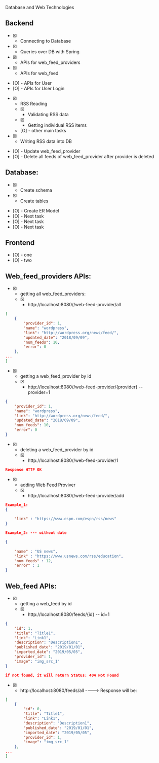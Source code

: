 Database and Web Technologies

## Backend

* [X] - Connecting to Database
* [X] - Queries over DB with Spring

* [X] - APIs for web_feed_providers
* [X] - APIs for web_feed
* [O] - APIs for User
* [O] - APIs for User Login
* [X] - RSS Reading
   * [X] - Validating RSS data
   * [X] - Getting individual RSS items
   * [O] - other main tasks
* [X] - Writing RSS data into DB
* [O] - Update web_feed_provider
* [O] - Delete all feeds of web_feed_provider after provider is deleted




## Database:

* [X] - Create schema
* [X] - Create tables
* [O] - Create ER Model
* [O] - Next task
* [O] - Next task
* [O] - Next task


## Frontend
* [O] - one
* [O] - two


## Web_feed_providers APIs:

* [X] - getting all web_feed_providers:
   * [X] - http://localhost:8080//web-feed-provider/all
```json 
[
    {
        "provider_id": 1,
        "name": "wordpress",
        "link": "http://wordpress.org/news/feed/",
        "updated_date": "2018/09/09",
        "num_feeds": 10,
        "error": 0
    },
...
]
```

* [X] - getting a web_feed_provider by id
   * [X] - http://localhost:8080//web-feed-provider/{provider}  -- provider=1
```json
{
    "provider_id": 1,
    "name": "wordpress",
    "link": "http://wordpress.org/news/feed/",
    "updated_date": "2018/09/09",
    "num_feeds": 10,
    "error": 0
}
```

* [X] - deleting a web_feed_provider by id
   * [X] - http://localhost:8080//web-feed-provider/1
```json
Response HTTP OK
```

* [X] - adding Web Feed Proviver
   * [X] - http://localhost:8080//web-feed-provider/add
```json
Example_1:
{
	
	"link" : "https://www.espn.com/espn/rss/news"
}

Example_2: --- without date

{
	
	"name" : "US news",
	"link" : "https://www.usnews.com/rss/education",
	"num_feeds" : 12,
	"error" : 1
}

```


## Web_feed APIs:
* [X] - getting a web_feed by id
   * [X] - http://localhost:8080/feeds/{id}  -- id=1

```json
{
    "id": 1,
    "title": "Title1",
    "link": "Link1",
    "description": "Description1",
    "published_date": "2019/01/01",
    "imported_date": "2019/05/05",
    "provider_id": 1,
    "image": "img_src_1"
}

if not found, it will return Status: 404 Not Found
```

* [X] - http://localhost:8080/feeds/all   ---->
Response will be:
```json
[
    {
        "id": 0,
        "title": "Title1",
        "link": "Link1",
        "description": "Description1",
        "published_date": "2019/01/01",
        "imported_date": "2019/05/05",
        "provider_id": 1,
        "image": "img_src_1"
    },
...
]
```



